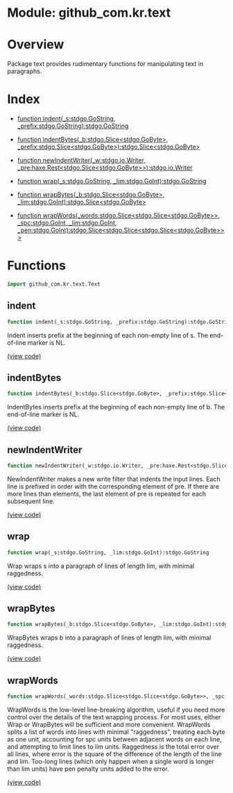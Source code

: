 # Module: github\_com.kr.text


# Overview


Package text provides rudimentary functions for manipulating text in paragraphs. 


# Index


- [function indent\(\_s:stdgo.GoString, \_prefix:stdgo.GoString\):stdgo.GoString](<#indent>)

- [function indentBytes\(\_b:stdgo.Slice\<stdgo.GoByte\>, \_prefix:stdgo.Slice\<stdgo.GoByte\>\):stdgo.Slice\<stdgo.GoByte\>](<#indentbytes>)

- [function newIndentWriter\(\_w:stdgo.io.Writer, \_pre:haxe.Rest\<stdgo.Slice\<stdgo.GoByte\>\>\):stdgo.io.Writer](<#newindentwriter>)

- [function wrap\(\_s:stdgo.GoString, \_lim:stdgo.GoInt\):stdgo.GoString](<#wrap>)

- [function wrapBytes\(\_b:stdgo.Slice\<stdgo.GoByte\>, \_lim:stdgo.GoInt\):stdgo.Slice\<stdgo.GoByte\>](<#wrapbytes>)

- [function wrapWords\(\_words:stdgo.Slice\<stdgo.Slice\<stdgo.GoByte\>\>, \_spc:stdgo.GoInt, \_lim:stdgo.GoInt, \_pen:stdgo.GoInt\):stdgo.Slice\<stdgo.Slice\<stdgo.Slice\<stdgo.GoByte\>\>\>](<#wrapwords>)

# Functions


```haxe
import github_com.kr.text.Text
```


## indent


```haxe
function indent(_s:stdgo.GoString, _prefix:stdgo.GoString):stdgo.GoString
```


Indent inserts prefix at the beginning of each non\-empty line of s. The end\-of\-line marker is NL. 


[\(view code\)](<./Text.hx#L44>)

## indentBytes


```haxe
function indentBytes(_b:stdgo.Slice<stdgo.GoByte>, _prefix:stdgo.Slice<stdgo.GoByte>):stdgo.Slice<stdgo.GoByte>
```


IndentBytes inserts prefix at the beginning of each non\-empty line of b. The end\-of\-line marker is NL. 


[\(view code\)](<./Text.hx#L51>)

## newIndentWriter


```haxe
function newIndentWriter(_w:stdgo.io.Writer, _pre:haxe.Rest<stdgo.Slice<stdgo.GoByte>>):stdgo.io.Writer
```


NewIndentWriter makes a new write filter that indents the input lines. Each line is prefixed in order with the corresponding element of pre. If there are more lines than elements, the last element of pre is repeated for each subsequent line. 


[\(view code\)](<./Text.hx#L69>)

## wrap


```haxe
function wrap(_s:stdgo.GoString, _lim:stdgo.GoInt):stdgo.GoString
```


Wrap wraps s into a paragraph of lines of length lim, with minimal raggedness. 


[\(view code\)](<./Text.hx#L77>)

## wrapBytes


```haxe
function wrapBytes(_b:stdgo.Slice<stdgo.GoByte>, _lim:stdgo.GoInt):stdgo.Slice<stdgo.GoByte>
```


WrapBytes wraps b into a paragraph of lines of length lim, with minimal raggedness. 


[\(view code\)](<./Text.hx#L84>)

## wrapWords


```haxe
function wrapWords(_words:stdgo.Slice<stdgo.Slice<stdgo.GoByte>>, _spc:stdgo.GoInt, _lim:stdgo.GoInt, _pen:stdgo.GoInt):stdgo.Slice<stdgo.Slice<stdgo.Slice<stdgo.GoByte>>>
```


WrapWords is the low\-level line\-breaking algorithm, useful if you need more control over the details of the text wrapping process. For most uses, either Wrap or WrapBytes will be sufficient and more convenient.  WrapWords splits a list of words into lines with minimal "raggedness", treating each byte as one unit, accounting for spc units between adjacent words on each line, and attempting to limit lines to lim units. Raggedness is the total error over all lines, where error is the square of the difference of the length of the line and lim. Too\-long lines \(which only happen when a single word is longer than lim units\) have pen penalty units added to the error. 


[\(view code\)](<./Text.hx#L105>)

